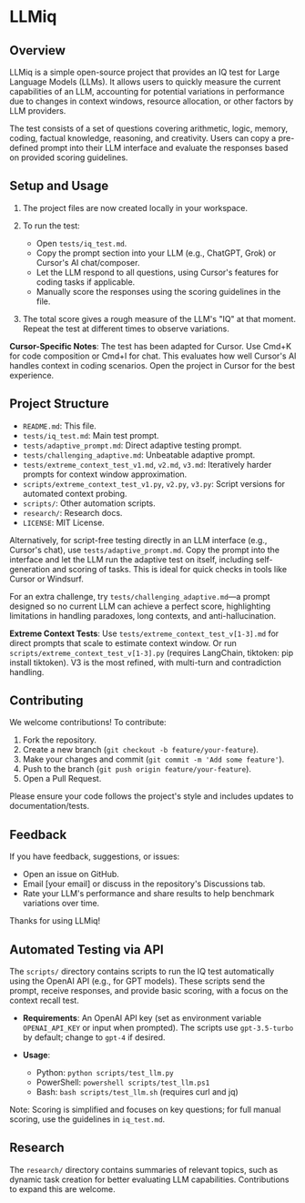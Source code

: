
# LLMiq

## Overview

LLMiq is a simple open-source project that provides an IQ test for Large Language Models (LLMs). It allows users to quickly measure the current capabilities of an LLM, accounting for potential variations in performance due to changes in context windows, resource allocation, or other factors by LLM providers.

The test consists of a set of questions covering arithmetic, logic, memory, coding, factual knowledge, reasoning, and creativity. Users can copy a pre-defined prompt into their LLM interface and evaluate the responses based on provided scoring guidelines.

## Setup and Usage

1. The project files are now created locally in your workspace.

2. To run the test:
   - Open `tests/iq_test.md`.
   - Copy the prompt section into your LLM (e.g., ChatGPT, Grok) or Cursor's AI chat/composer.
   - Let the LLM respond to all questions, using Cursor's features for coding tasks if applicable.
   - Manually score the responses using the scoring guidelines in the file.

3. The total score gives a rough measure of the LLM's "IQ" at that moment. Repeat the test at different times to observe variations.

**Cursor-Specific Notes**: The test has been adapted for Cursor. Use Cmd+K for code composition or Cmd+I for chat. This evaluates how well Cursor's AI handles context in coding scenarios. Open the project in Cursor for the best experience.

## Project Structure

- `README.md`: This file.
- `tests/iq_test.md`: Main test prompt.
- `tests/adaptive_prompt.md`: Direct adaptive testing prompt.
- `tests/challenging_adaptive.md`: Unbeatable adaptive prompt.
- `tests/extreme_context_test_v1.md`, `v2.md`, `v3.md`: Iteratively harder prompts for context window approximation.
- `scripts/extreme_context_test_v1.py`, `v2.py`, `v3.py`: Script versions for automated context probing.
- `scripts/`: Other automation scripts.
- `research/`: Research docs.
- `LICENSE`: MIT License.

Alternatively, for script-free testing directly in an LLM interface (e.g., Cursor's chat), use `tests/adaptive_prompt.md`. Copy the prompt into the interface and let the LLM run the adaptive test on itself, including self-generation and scoring of tasks. This is ideal for quick checks in tools like Cursor or Windsurf.

For an extra challenge, try `tests/challenging_adaptive.md`—a prompt designed so no current LLM can achieve a perfect score, highlighting limitations in handling paradoxes, long contexts, and anti-hallucination.

**Extreme Context Tests**: Use `tests/extreme_context_test_v[1-3].md` for direct prompts that scale to estimate context window. Or run `scripts/extreme_context_test_v[1-3].py` (requires LangChain, tiktoken: pip install tiktoken). V3 is the most refined, with multi-turn and contradiction handling.

## Contributing

We welcome contributions! To contribute:
1. Fork the repository.
2. Create a new branch (`git checkout -b feature/your-feature`).
3. Make your changes and commit (`git commit -m 'Add some feature'`).
4. Push to the branch (`git push origin feature/your-feature`).
5. Open a Pull Request.

Please ensure your code follows the project's style and includes updates to documentation/tests.

## Feedback

If you have feedback, suggestions, or issues:
- Open an issue on GitHub.
- Email [your email] or discuss in the repository's Discussions tab.
- Rate your LLM's performance and share results to help benchmark variations over time.

Thanks for using LLMiq!

## Automated Testing via API

The `scripts/` directory contains scripts to run the IQ test automatically using the OpenAI API (e.g., for GPT models). These scripts send the prompt, receive responses, and provide basic scoring, with a focus on the context recall test.

- **Requirements**: An OpenAI API key (set as environment variable `OPENAI_API_KEY` or input when prompted). The scripts use `gpt-3.5-turbo` by default; change to `gpt-4` if desired.

- **Usage**:
  - Python: `python scripts/test_llm.py`
  - PowerShell: `powershell scripts/test_llm.ps1`
  - Bash: `bash scripts/test_llm.sh` (requires curl and jq)

Note: Scoring is simplified and focuses on key questions; for full manual scoring, use the guidelines in `iq_test.md`. 

## Research

The `research/` directory contains summaries of relevant topics, such as dynamic task creation for better evaluating LLM capabilities. Contributions to expand this are welcome. 